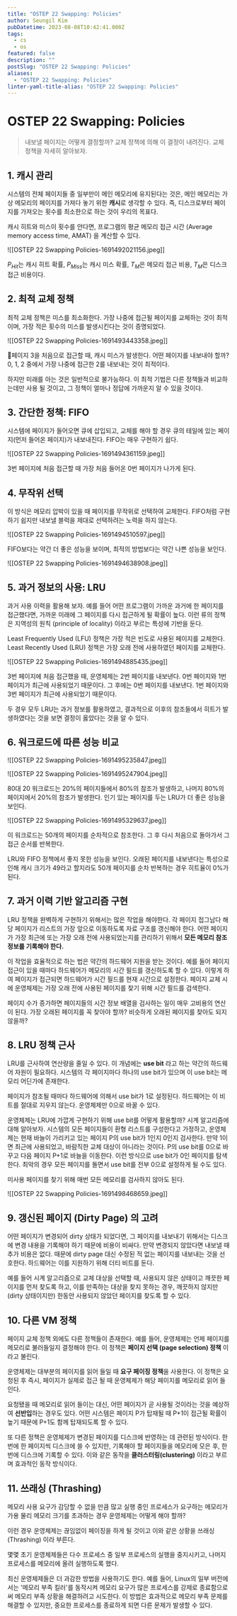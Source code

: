 ```yaml
---
title: "OSTEP 22 Swapping: Policies"
author: Seungil Kim
pubDatetime: 2023-08-08T10:42:41.000Z
tags:
  - cs
  - os
featured: false
description: ""
postSlug: "OSTEP 22 Swapping: Policies"
aliases:
  - "OSTEP 22 Swapping: Policies"
linter-yaml-title-alias: "OSTEP 22 Swapping: Policies"
---
```

# OSTEP 22 Swapping: Policies

> 내보낼 페이지는 어떻게 결정할까?
> 교체 정책에 의해 이 결정이 내려진다. 교체 정책을 자세히 알아보자.

## 1. 캐시 관리 

시스템의 전체 페이지들 중 일부만이 메인 메모리에 유지된다는 것은, 메인 메모리는 가상 메모리의 페이지를 가져다 놓기 위한 **캐시**로 생각할 수 있다. 즉, 디스크로부터 페이지를 가져오는 횟수를 최소한으로 하는 것이 우리의 목표다.

캐시 히트와 미스이 횟수를 안다면, 프로그램의 평균 메모리 접근 시간 (Average memory access time, AMAT) 을 계산할 수 있다. 

![[OSTEP 22 Swapping Policies-1691492021156.jpeg]]

$P_{Hit}$는 캐시 히트 확률, $P_{Miss}$는 캐시 미스 확률, $T_{M}$은 메모리 접근 비용, $T_{M}$은 디스크 접근 비용이다.

## 2. 최적 교체 정책

최적 교체 정책은 미스를 최소화한다. 가장 나중에 접근될 페이지를 교체하는 것이 최적이며, 가장 적은 횟수의 미스를 발생시킨다는 것이 증명되었다. 

![[OSTEP 22 Swapping Policies-1691493443358.jpeg]]

페이지 3을 처음으로 접근할 때, 캐시 미스가 발생한다. 어떤 페이지를 내보내야 할까? 0, 1, 2 중에서 가장 나중에 접근한 2를 내보내는 것이 최적이다. 

하지만 미래를 아는 것은 일반적으로 불가능하다. 이 최적 기법은 다른 정책들과 비교하는데만 사용 될 것이고, 그 정책이 얼마나 정답에 가까운지 알 수 있을 것이다.

## 3. 간단한 정책: FIFO

시스템에 페이지가 들어오면 큐에 삽입되고, 교체를 해야 할 경우 큐의 테일에 있는 페이지(먼저 들어온 페이지)가 내보내진다. FIFO는 매우 구현하기 쉽다. 

![[OSTEP 22 Swapping Policies-1691494361159.jpeg]]

3번 페이지에 처음 접근할 때 가장 처음 들어온 0번 페이지가 나가게 된다.

## 4. 무작위 선택

이 방식은 메모리 압박이 있을 때 페이지를 무작위로 선택하여 교체한다. FIFO처럼 구현하기 쉽지만 내보낼 블럭을 제대로 선택하려는 노력을 하지 않는다.

![[OSTEP 22 Swapping Policies-1691494510597.jpeg]]

FIFO보다는 약간 더 좋은 성능을 보이며, 최적의 방법보다는 약간 나쁜 성능을 보인다. 

![[OSTEP 22 Swapping Policies-1691494638908.jpeg]]

## 5. 과거 정보의 사용: LRU

과거 사용 이력을 활용해 보자. 예를 들어 어떤 프로그램이 가까운 과거에 한 페이지를 접근했다면, 가까운 미래에 그 페이지를 다시 접근하게 될 확률이 높다. 이런 류의 정책은 지역성의 원칙 (principle of locality) 이라고 부르는 특성에 기반을 둔다.

Least Frequently Used (LFU) 정책은 가장 적은 빈도로 사용된 페이지를 교체한다. Least Recently Used (LRU) 정책은 가장 오래 전에 사용하였던 페이지를 교체한다. 

![[OSTEP 22 Swapping Policies-1691494885435.jpeg]]

3번 페이지에 처음 접근했을 때, 운영체제는 2번 페이지를 내보낸다. 0번 페이지와 1번 페이지가 최근에 사용되었기 때문이다. 그 후에는 0번 페이지를 내보낸다. 1번 페이지와 3번 페이지가 최근에 사용되었기 때문이다. 

두 경우 모두 LRU는 과거 정보를 활용하였고, 결과적으로 이후의 참조들에서 히트가 발생하였다는 것을 보면 결정이 옳았다는 것을 알 수 있다. 

## 6. 워크로드에 따른 성능 비교

![[OSTEP 22 Swapping Policies-1691495235847.jpeg]]

![[OSTEP 22 Swapping Policies-1691495247904.jpeg]]

80대 20 워크로드는 20%의 페이지들에서 80%의 참조가 발생하고, 나머지 80%의 페이지에서 20%의 참조가 발생한다. 인기 있는 페이지를 두는 LRU가 더 좋은 성능을 보인다.

![[OSTEP 22 Swapping Policies-1691495329637.jpeg]]

이 워크로드는 50개의 페이지를 순차적으로 참조한다. 그 후 다시 처음으로 돌아가서 그 접근 순서를 반복한다. 

LRU와 FIFO 정책에서 좋지 못한 성능을 보인다. 오래된 페이지를 내보낸다는 특성으로 인해 캐시 크기가 49라고 할지라도 50개 페이지를 순차 반복하는 경우 히트율이 0%가 된다.

## 7. 과거 이력 기반 알고리즘 구현

LRU 정책을 완벽하게 구현하기 위해서는 많은 작업을 해야한다. 각 페이지 접그남다 해당 페이지가 리스트의 가장 앞으로 이동하도록 자료 구조를 갱신해야 한다. 어떤 페이지가 가장 최근에 또는 가장 오래 전에 사용되었는지를 관리하기 위해서 **모든 메모리 참조 정보를 기록해야 한다.**

이 작업을 효율적으로 하는 법은 약간의 하드웨어 지원을 받는 것이다.
예를 들어 페이지 접근이 있을 때마다 하드웨어가 메모리의 시간 필드를 갱신하도록 할 수 있다. 이렇게 하여 페이지가 접근되면 하드웨어가 시간 필드를 현재 시간으로 설정한다. 페이지 교체 시에 운영체제는 가장 오래 전에 사용된 페이지를 찾기 위해 시간 필드를 검색한다. 

페이지 수가 증가하면 페이지들의 시간 정보 배열을 검사하는 일이 매우 고비용의 연산이 된다. 가장 오래된 페이지를 꼭 찾아야 할까? 비슷하게 오래된 페이지를 찾아도 되지 않을까?

## 8. LRU 정책 근사

LRU를 근사하여 연산량을 줄일 수 있다. 이 개념에는 **use bit** 라고 하는 약간의 하드웨어 자원이 필요하다. 시스템의 각 페이지마다 하나의 use bit가 있으며 이 use bit는 메모리 어딘가에 존재한다. 

페이지가 참조될 때마다 하드웨어에 의해서 use bit가 1로 설정된다. 하드웨어는 이 비트를 절대로 지우지 않는다. 운영체제만 0으로 바꿀 수 있다. 

운영체제는 LRU에 가깝게 구현하기 위해 use bit를 어떻게 활용할까?
시계 알고리즘에 대해 알아보자. 시스템의 모든 페이지들이 환형 리스트를 구성한다고 가정하고, 운영체제는 현재 바늘이 가리키고 있는 페이지 P의 use bit가 1인지 0인지 검사한다. 만약 1이면 최근에 사용되었고, 바람직한 교체 대상이 아니라는 것이다. P의 use bit를 0으로 바꾸고 다음 페이지 P+1로 바늘을 이동한다. 이런 방식으로 use bit가 0인 페이지를 탐색한다. 최악의 경우 모든 페이지를 돌면서 use bit를 전부 0으로 설정하게 될 수도 있다.

미사용 페이지를 찾기 위해 매번 모든 메모리를 검사하지 않아도 된다. 

![[OSTEP 22 Swapping Policies-1691498468659.jpeg]]

## 9. 갱신된 페이지 (Dirty Page) 의 고려

어떤 페이지가 변경되어 dirty 상태가 되었다면, 그 페이지를 내보내기 위해서는 디스크에 변경 내용을 기록해야 하기 때문에 비용이 비싸다. 만약 변경되지 않았다면 내보낼 때 추가 비용은 없다. 때문에 dirty page 대신 수정된 적 없는 페이지를 내보내는 것을 선호한다. 하드웨어는 이를 지원하기 위해 더티 비트를 둔다. 

예를 들어 시계 알고리즘으로 교체 대상을 선택할 때, 사용되지 않은 상태이고 깨끗한 페이지를 먼저 찾도록 하고, 이를 만족하는 대상을 찾지 못하는 경우, 깨끗하지 않지만 (dirty 상태이지만) 한동안 사용되지 않았던 페이지를 찾도록 할 수 있다.

## 10. 다른 VM 정책

페이지 교체 정책 외에도 다른 정책들이 존재한다.
예를 들어, 운영체제는 언제 페이지를 메모리로 불러들일지 결정해야 한다. 이 정책은 **페이지 선택 (page selection) 정책** 이라고 불린다.

운영체제는 대부분의 페이지를 읽어 들일 때 **요구 페이징 정책**을 사용한다. 이 정책은 요청된 후 즉시, 페이지가 실제로 접근 될 때 운영체제가 해당 페이지를 메모리로 읽어 들인다. 

요청됐을 때 메모리로 읽어 들이는 대신, 어떤 페이지가 곧 사용될 것이라는 것을 예상하여 **선반입**하는 경우도 있다. 어떤 시스템은 페이지 P가 탑재될 때 P+1이 접근될 확률이 높기 때문에 P+1도 함께 탑재되도록 할 수 있다.

또 다른 정책은 운영체제가 변경된 페이지를 디스크에 반영하는 데 관련된 방식이다. 한 번에 한 페이지씩 디스크에 쓸 수 있지만, 기록해야 할 페이지들을 메모리에 모은 후, 한 번에 디스크에 기록할 수 있다. 이와 같은 동작을 **클러스터링(clustering)** 이라고 부르며 효과적인 동작 방식이다. 

## 11. 쓰래싱 (Thrashing)

메모리 사용 요구가 감당할 수 없을 만큼 많고 실행 중인 프로세스가 요구하는 메모리가 가용 물리 메모리 크기를 초과하는 경우 운영체제는 어떻게 해야 할까?

이런 경우 운영체제는 끊임없이 페이징을 하게 될 것이고 이와 같은 상황을 쓰래싱 (Thrashing) 이라 부른다. 

몇몇 초기 운영체제들은 다수 프로세스 중 일부 프로세스의 실행을 중지시키고, 나머지 프로세스를 메모리에 올려 실행하도록 했다.

최신 운영체제들은 더 과감한 방법을 사용하기도 한다. 예를 들어, Linux의 일부 버전에서는 '메모리 부족 킬러'를 동작시켜 메모리 요구가 많은 프로세스를 강제로 종료함으로써 메모리 부족 상황을 해결하려고 시도한다. 
이 방법은 효과적으로 메모리 부족 문제를 해결할 수 있지만, 중요한 프로세스를 종료하게 되면 다른 문제가 발생할 수 있다.
